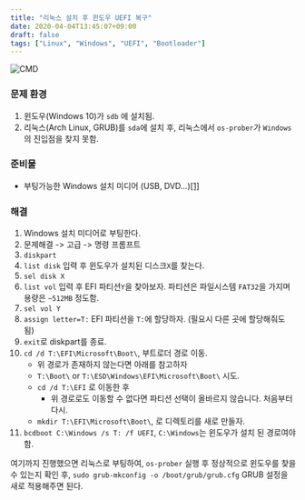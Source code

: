 ```yaml
---
title: "리눅스 설치 후 윈도우 UEFI 복구"
date: 2020-04-04T13:45:07+09:00
draft: false
tags: ["Linux", "Windows", "UEFI", "Bootloader"]
---
```

![CMD](/posts/3/3.png)

### 문제 환경
1. 윈도우(Windows 10)가 `sdb` 에 설치됨.
1. 리눅스(Arch Linux, GRUB)를 `sda`에 설치 후, 리눅스에서 `os-prober`가 `Windows`의 진입점을 찾지 못함.


### 준비물
- 부팅가능한 Windows 설치 미디어 (USB, DVD...)[[1]](https://www.microsoft.com/ko-kr/software-download/windows10%5C)


### 해결
1. Windows 설치 미디어로 부팅한다.
1. 문제해결 -> 고급 -> 명령 프롬프트
1. `diskpart`
1. `list disk` 입력 후 윈도우가 설치된 디스크`X`를 찾는다.
1. `sel disk X`
1. `list vol` 입력 후 EFI 파티션`Y`을 찾아보자. 파티션은 파일시스템 `FAT32`을 가지며 용량은 `~512MB` 정도함.
1. `sel vol Y`
1. `assign letter=T:` EFI 파티션을 `T:`에 할당하자. (필요시 다른 곳에 할당해줘도 됨)
1. `exit`로 diskpart를 종료.
1. `cd /d T:\EFI\Microsoft\Boot\`, 부트로더 경로 이동.
    - 위 경로가 존재하지 않는다면 아래를 참고하자
    - `T:\Boot\` or `T:\ESD\Windows\EFI\Microsoft\Boot\` 시도.
    - `cd /d T:\EFI` 로 이동한 후
        - 위 경로로도 이동할 수 없다면 파티션 선택이 올바르지 않습니다. 처음부터 다시.
    - `mkdir T:\EFI\Microsoft\Boot\`, 로 디렉토리를 새로 만들자.
1. `bcdboot C:\Windows /s T: /f UEFI`, `C:\Windows`는 윈도우가 설치 된 경로여야 함.

여기까지 진행했으면 리눅스로 부팅하여, `os-prober` 실행 후 정상적으로 윈도우를 찾을 수 있는지 확인 후, `sudo grub-mkconfig -o /boot/grub/grub.cfg` GRUB 설정을 새로 적용해주면 된다.


